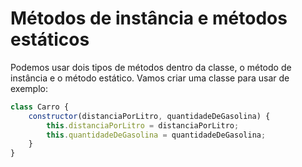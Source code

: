 # Métodos de instância e métodos estáticos

Podemos usar dois tipos de métodos dentro da classe, o método de instância e o método estático. Vamos criar uma classe para usar de exemplo:

```js
class Carro {
    constructor(distanciaPorLitro, quantidadeDeGasolina) {
        this.distanciaPorLitro = distanciaPorLitro;
        this.quantidadeDeGasolina = quantidadeDeGasolina;
    }
}
```